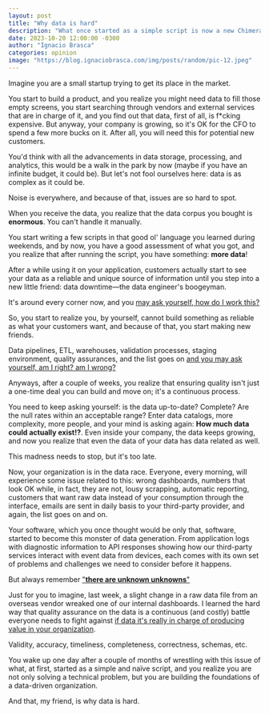 ```yaml
---
layout: post
title: "Why data is hard"
description: "What once started as a simple script is now a new Chimera"
date: 2023-10-20 12:00:00 -0300
author: "Ignacio Brasca"
categories: opinion
image: "https://blog.ignaciobrasca.com/img/posts/random/pic-12.jpeg"
---
```


Imagine you are a small startup trying to get its place in the market.

You start to build a product, and you realize you might need data to fill those empty screens, you start searching through vendors and external services that are in charge of it, and you find out that data, first of all, is f\*cking expensive. But anyway, your company is growing, so it's OK for the CFO to spend a few more bucks on it. After all, you will need this for potential new customers.

You'd think with all the advancements in data storage, processing, and analytics, this would be a walk in the park by now (maybe if you have an infinite budget, it could be). But let's not fool ourselves here: data is as complex as it could be. 

Noise is everywhere, and because of that, issues are so hard to spot.

When you receive the data, you realize that the data corpus you bought is **enormous**. You can't handle it manually.

You start writing a few scripts in that good ol' language you learned during weekends, and by now, you have a good assessment of what you got, and you realize that after running the script, you have something: **more data**! 

After a while using it on your application, customers actually start to see your data as a reliable and unique source of information until you step into a new little friend: data downtime—the data engineer's boogeyman. 

It's around every corner now, and you [may ask yourself, how do I work this?](https://genius.com/Talking-heads-once-in-a-lifetime-lyrics)

So, you start to realize you, by yourself, cannot build something as reliable as what your customers want, and because of that, you start making new friends.

Data pipelines, ETL, warehouses, validation processes, staging environment, quality assurances, and the list goes on [and you may ask yourself, am I right? am I wrong?](https://genius.com/1174888/Talking-heads-once-in-a-lifetime/You-may-ask-yourself-what-is-that-beautiful-house-you-may-ask-yourself-where-does-that-highway-go-to-and-you-may-ask-yourself-am-i-right-am-i-wrong-and-you-may-say-to-yourself-my-god-what-have-i-done)

Anyways, after a couple of weeks, you realize that ensuring quality isn't just a one-time deal you can build and move on; it's a continuous process.

You need to keep asking yourself: is the data up-to-date? Complete? Are the null rates within an acceptable range? Enter data catalogs, more complexity, more people, and your mind is asking again: **How much data could actually exist!?**. Even inside your company, the data keeps growing, and now you realize that even the data of your data has data related as well.

This madness needs to stop, but it's too late.

Now, your organization is in the data race. Everyone, every morning, will experience some issue related to this: wrong dashboards, numbers that look OK while, in fact, they are not, lousy scrapping, automatic reporting, customers that want raw data instead of your consumption through the interface, emails are sent in daily basis to your third-party provider, and again, the list goes on and on.

Your software, which you once thought would be only that, software, started to become this monster of data generation. From application logs with diagnostic information to API responses showing how our third-party services interact with event data from devices, each comes with its own set of problems and challenges we need to consider before it happens.

But always remember ["**there are unknown unknowns**"](https://en.wikipedia.org/wiki/There_are_unknown_unknowns)

Just for you to imagine, last week, a slight change in a raw data file from an overseas vendor wreaked one of our internal dashboards. I learned the hard way that quality assurance on the data is a continuous (and costly) battle everyone needs to fight against [if data it's really in charge of producing value in your organization](https://www.wired.com/insights/2014/07/data-new-oil-digital-economy/).

Validity, accuracy, timeliness, completeness, correctness, schemas, etc. 

You wake up one day after a couple of months of wrestling with this issue of what, at first, started as a simple and naïve script, and you realize you are not only solving a technical problem, but you are building the foundations of a data-driven organization.

And that, my friend, is why data is hard.